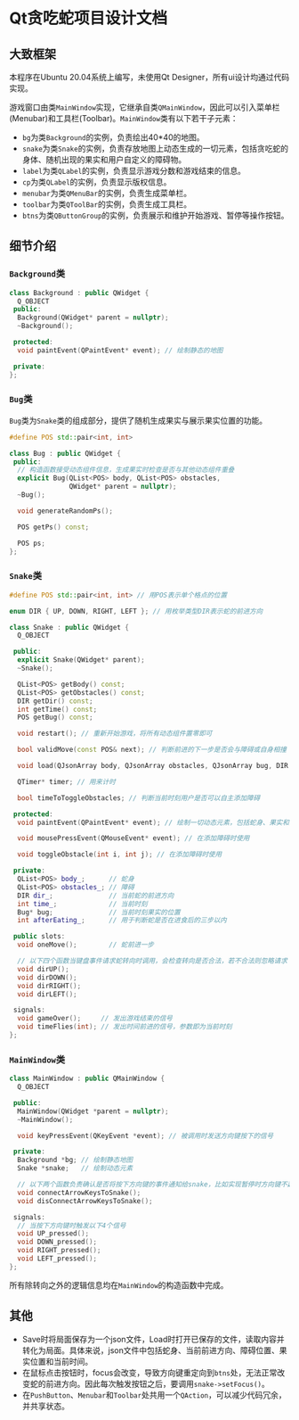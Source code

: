 # Qt贪吃蛇项目设计文档

## 大致框架

本程序在Ubuntu 20.04系统上编写，未使用Qt Designer，所有ui设计均通过代码实现。

游戏窗口由类`MainWindow`实现，它继承自类`QMainWindow`，因此可以引入菜单栏(Menubar)和工具栏(Toolbar)。`MainWindow`类有以下若干子元素：

- `bg`为类`Background`的实例，负责绘出40*40的地图。
- `snake`为类`Snake`的实例，负责存放地图上动态生成的一切元素，包括贪吃蛇的身体、随机出现的果实和用户自定义的障碍物。
- `label`为类`QLabel`的实例，负责显示游戏分数和游戏结束的信息。
- `cp`为类`QLabel`的实例，负责显示版权信息。
- `menubar`为类`QMenuBar`的实例，负责生成菜单栏。
- `toolbar`为类`QToolBar`的实例，负责生成工具栏。
- `btns`为类`QButtonGroup`的实例，负责展示和维护开始游戏、暂停等操作按钮。

## 细节介绍

### `Background`类

```cpp
class Background : public QWidget {
  Q_OBJECT
 public:
  Background(QWidget* parent = nullptr);
  ~Background();

 protected:
  void paintEvent(QPaintEvent* event); // 绘制静态的地图

 private:
};
```

### `Bug`类

`Bug`类为`Snake`类的组成部分，提供了随机生成果实与展示果实位置的功能。

```cpp
#define POS std::pair<int, int>

class Bug : public QWidget {
 public:
  // 构造函数接受动态组件信息，生成果实时检查是否与其他动态组件重叠
  explicit Bug(QList<POS> body, QList<POS> obstacles,
               QWidget* parent = nullptr);
  ~Bug();

  void generateRandomPs();

  POS getPs() const;

  POS ps;
};
```

### `Snake`类

```cpp
#define POS std::pair<int, int> // 用POS表示单个格点的位置

enum DIR { UP, DOWN, RIGHT, LEFT }; // 用枚举类型DIR表示蛇的前进方向

class Snake : public QWidget {
  Q_OBJECT

 public:
  explicit Snake(QWidget* parent);
  ~Snake();

  QList<POS> getBody() const;
  QList<POS> getObstacles() const;
  DIR getDir() const;
  int getTime() const;
  POS getBug() const;

  void restart(); // 重新开始游戏，将所有动态组件置零即可

  bool validMove(const POS& next); // 判断前进的下一步是否会与障碍或自身相撞

  void load(QJsonArray body, QJsonArray obstacles, QJsonArray bug, DIR dir, int time); // 从文件读入当前状态，调用方负责异常处理和语法分析

  QTimer* timer; // 用来计时

  bool timeToToggleObstacles; // 判断当前时刻用户是否可以自主添加障碍

 protected:
  void paintEvent(QPaintEvent* event); // 绘制一切动态元素，包括蛇身、果实和障碍

  void mousePressEvent(QMouseEvent* event); // 在添加障碍时使用

  void toggleObstacle(int i, int j); // 在添加障碍时使用

 private:
  QList<POS> body_;      // 蛇身
  QList<POS> obstacles_; // 障碍
  DIR dir_;              // 当前蛇的前进方向
  int time_;             // 当前时刻
  Bug* bug;              // 当前时刻果实的位置
  int afterEating_;      // 用于判断蛇是否在进食后的三步以内

 public slots:
  void oneMove();        // 蛇前进一步

  // 以下四个函数当键盘事件请求蛇转向时调用，会检查转向是否合法，若不合法则忽略请求
  void dirUP();
  void dirDOWN();
  void dirRIGHT();
  void dirLEFT();

 signals:
  void gameOver();     // 发出游戏结束的信号
  void timeFlies(int); // 发出时间前进的信号，参数即为当前时刻
};
```

### `MainWindow`类

```cpp
class MainWindow : public QMainWindow {
  Q_OBJECT

 public:
  MainWindow(QWidget *parent = nullptr);
  ~MainWindow();

  void keyPressEvent(QKeyEvent *event); // 被调用时发送方向键按下的信号

 private:
  Background *bg; // 绘制静态地图
  Snake *snake;   // 绘制动态元素

  // 以下两个函数负责确认是否将按下方向键的事件通知给snake，比如实现暂停时方向键不起作用
  void connectArrowKeysToSnake();
  void disConnectArrowKeysToSnake();

 signals:
  // 当按下方向键时触发以下4个信号
  void UP_pressed();
  void DOWN_pressed();
  void RIGHT_pressed();
  void LEFT_pressed();
};
```

所有除转向之外的逻辑信息均在`MainWindow`的构造函数中完成。

## 其他

- Save时将局面保存为一个json文件，Load时打开已保存的文件，读取内容并转化为局面。具体来说，json文件中包括蛇身、当前前进方向、障碍位置、果实位置和当前时间。
- 在鼠标点击按钮时，focus会改变，导致方向键重定向到`btns`处，无法正常改变蛇的前进方向。因此每次触发按钮之后，要调用`snake->setFocus()`。
- 在`PushButton`、`Menubar`和`Toolbar`处共用一个`QAction`，可以减少代码冗余，并共享状态。
